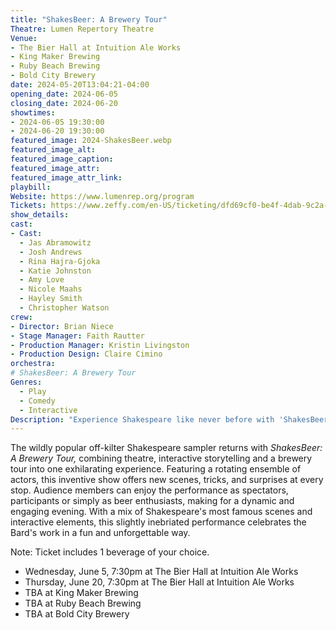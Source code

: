 ```yaml
---
title: "ShakesBeer: A Brewery Tour"
Theatre: Lumen Repertory Theatre
Venue: 
- The Bier Hall at Intuition Ale Works
- King Maker Brewing
- Ruby Beach Brewing
- Bold City Brewery
date: 2024-05-20T13:04:21-04:00
opening_date: 2024-06-05
closing_date: 2024-06-20
showtimes:
- 2024-06-05 19:30:00
- 2024-06-20 19:30:00
featured_image: 2024-ShakesBeer.webp
featured_image_alt: 
featured_image_caption: 
featured_image_attr: 
featured_image_attr_link: 
playbill:
Website: https://www.lumenrep.org/program
Tickets: https://www.zeffy.com/en-US/ticketing/dfd69cf0-be4f-4dab-9c2a-1225692a20cc
show_details: 
cast:
- Cast:
  - Jas Abramowitz
  - Josh Andrews
  - Rina Hajra-Gjoka
  - Katie Johnston
  - Amy Love
  - Nicole Maahs
  - Hayley Smith
  - Christopher Watson
crew:
- Director: Brian Niece
- Stage Manager: Faith Rautter
- Production Manager: Kristin Livingston
- Production Design: Claire Cimino
orchestra:
# ShakesBeer: A Brewery Tour
Genres:
  - Play
  - Comedy
  - Interactive
Description: "Experience Shakespeare like never before with 'ShakesBeer: A Brewery Tour,' blending classic scenes, improvisation, and craft brews in a unique, interactive performance."
---
```

The wildly popular off-kilter Shakespeare sampler returns with *ShakesBeer: A Brewery Tour,* combining theatre, interactive storytelling and a brewery tour into one exhilarating experience. Featuring a rotating ensemble of actors, this inventive show offers new scenes, tricks, and surprises at every stop. Audience members can enjoy the performance as spectators, participants or simply as beer enthusiasts, making for a dynamic and engaging evening. With a mix of Shakespeare's most famous scenes and interactive elements, this slightly inebriated performance celebrates the Bard's work in a fun and unforgettable way.

Note: Ticket includes 1 beverage of your choice.

- Wednesday, June 5, 7:30pm at The Bier Hall at Intuition Ale Works
- Thursday, June 20, 7:30pm at The Bier Hall at Intuition Ale Works
- TBA at King Maker Brewing
- TBA at Ruby Beach Brewing
- TBA at Bold City Brewery